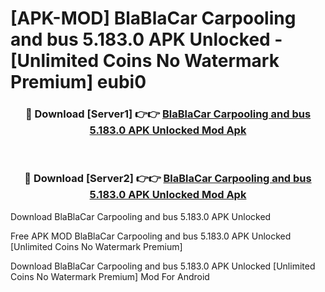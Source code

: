 # [APK-MOD] BlaBlaCar  Carpooling and bus 5.183.0 APK Unlocked - [Unlimited Coins No Watermark Premium] eubi0



<div align="center">
<h3>🔴 Download [Server1] 👉👉 <a href="https://momento.my/?title=BlaBlaCar__Carpooling_and_bus_5.183.0_APK_Unlocked">BlaBlaCar  Carpooling and bus 5.183.0 APK Unlocked Mod Apk</a></h3><br>

<h3>🔴 Download [Server2] 👉👉 <a href="https://momento.my/?title=BlaBlaCar__Carpooling_and_bus_5.183.0_APK_Unlocked">BlaBlaCar  Carpooling and bus 5.183.0 APK Unlocked Mod Apk</a></h3>
</div>



Download BlaBlaCar  Carpooling and bus 5.183.0 APK Unlocked 

Free APK MOD BlaBlaCar  Carpooling and bus 5.183.0 APK Unlocked [Unlimited Coins No Watermark Premium]

Download BlaBlaCar  Carpooling and bus 5.183.0 APK Unlocked [Unlimited Coins No Watermark Premium] Mod For Android
